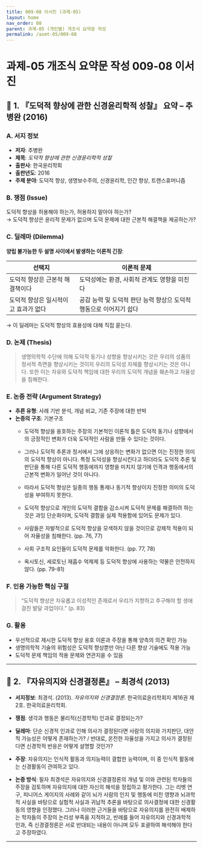 ```yaml
---
title: 009-08 이서진 (과제-05)
layout: home
nav_order: 08
parent: 과제-05 (개인별) 개조식 요약문 작성
permalink: /asmt-05/009-08
---
```


# 과제-05 개조식 요약문 작성 009-08 이서진 

## 📘 1. 『도덕적 향상에 관한 신경윤리학적 성찰』 요약 – 추병완 (2016)

### A. 서지 정보  
- **저자**: 추병완  
- **제목**: *도덕적 향상에 관한 신경윤리학적 성찰*  
- **출판사**: 한국윤리학회  
- **출판년도**: 2016
- **주제 분야**: 도덕적 향상, 생명보수주의, 신경윤리학, 인간 향상, 트랜스휴머니즘


### B. 쟁점 (Issue)  
도덕적 향상을 허용해야 하는가, 허용하지 말아야 하는가?  
→ 도덕적 향상은 윤리적 문제가 없으며 도덕 문제에 대한 근본적 해결책을 제공하는가?


### C. 딜레마 (Dilemma)  
**양립 불가능한 두 설명 사이에서 발생하는 이론적 긴장**:

| 선택지 | 이론적 문제 |
|--------|-------------|
| 도덕적 향상은 근본적 해결책이다 | 도덕성에는 환경, 사회적 관계도 영향을 미친다 |
| 도덕적 향상은 일시적이고 효과가 없다 | 공감 능력 및 도덕적 판단 능력 향상으 도덕적 행동으로 이어지기 쉽다 |

→ 이 딜레마는 도덕적 향상의 효용성에 대해 직접 묻는다.


### D. 논제 (Thesis)  
> 생명의학적 수단에 의해 도덕적 동기나 성향을 향상시키는 것은 우리의 성품의 정서적 측면을 향상시키는 것이지 우리의 도덕성 자체를 향상시키는 것은 아니다. 또한 이는 자유와 도덕적 책임에 대한 우리의 도덕적 개념을 훼손하고 자율성을 침해한다.

### E. 논증 전략 (Argument Strategy)  
- **추론 유형**: 사례 기반 분석, 개념 비교, 기존 주장에 대한 반박  
- **논증의 구조**:
  기본구조
  - 도덕적 향상을 옹호하는 주장의 기본적인 이론적 틀은 도덕적 동기나 성향에서의 긍정적인 변화가 더욱 도덕적인 사람을 만들 수 있다는 것이다.
  - 그러나 도덕적 추론과 정서에서 그에 상응하는 변화가 없으면 이는 진정한 의미의 도덕적 향상이 아니다. 특정 도덕성을 향상시킨다고 하더라도 도덕적 추론 및 판단을 통해 다른 도덕적 행동에까지 영향을 미치지 않기에 인격과 행동에서의 근본적 변화가 일어난 것이 아니다.
  - 따라서 도덕적 향상은 일종의 행동 통제나 동기적 향상이지 진정한 의미의 도덕성을 부여하지 못한다.

  - 도덕적 향상으로 개인의 도덕적 결함을 감소시켜 도덕적 문제를 해결하려 하는 것은 과잉 단순화이며, 도덕적 결함을 실제 적용함에 있어도 문제가 있다.
  - 사람들은 자발적으로 도덕적 향상을 모색하지 않을 것이므로 강제적 적용이 되어 자율성을 침해한다. (pp. 76, 77)
  - 사회 구조적 요인들이 도덕적 문제를 악화한다. (pp. 77, 78)  
  - 옥시토신, 세로토닌 재흡수 억제제 등 도덕적 향상에 사용하는 약물은 안전하지 않다. (pp. 79-81)  


### F. 인용 가능한 핵심 구절
> “도덕적 향상은 자유롭고 이성적인 존재로서 우리가 지향하고 추구해야 할 생애 걸친 발달 과업이다.” (p. 83)  


### G. 활용
- 우선적으로 제시한 도덕적 향상 옹호 이론과 주장을 통해 양측의 의견 확인 가능  
- 생명의학적 기술의 위험성은 도덕적 향상뿐만 아닌 다른 향상 기술에도 적용 가능  
- 도덕적 문제 책임의 적용 문제와 연관지을 수 있음

---

## 📘 2. 『자유의지와 신경결정론』 – 최경석 (2013)

- **서지정보**: 최경석. (2013). *자유의지와 신경결정론*. 한국의료윤리학회지 제16권 제2호. 한국의료윤리학회.

- **쟁점**: 생각과 행동은 물리적(신경학적) 인과로 결정되는가?
- **딜레마**: 단순 신경적 인과로 인해 의사가 결정된다면 사람의 의지와 가치판단, 대안적 가능성은 어떻게 존재하는가?  / 반대로, 온전한 자율성을 가지고 의사가 결정된다면 신경학적 반응은 어떻게 설명할 것인가?  
- **주장**: 자유의지는 인식적 활동과 의지능력이 결합한 능력이며, 이 중 인식적 활동에는 신경활동이 관여하고 있다.  
- **논증 방식**: 필자 최경석은 자유의지와 신경결정론의 개념 및 이와 관련된 학자들의 주장을 검토하며 자유의지에 대한 자신의 해석을 정립하고 평가한다. 그는 리벳 연구, 피니어스 게이지의 사례와 같이 뇌가 사람의 인지 및 행동에 미친 영향과 뇌과학적 사실을 바탕으로 실험적 사실과 귀납적 추론을 바탕으로 의사결정에 대한 신경활동의 영향을 인정했다. 그러나 이러한 근거들을 바탕으로 자유의지를 완전히 배제하는 학자들의 주장의 논리성 부족을 지적하고, 반례를 들어 자유의지와 신경과학적 인과, 즉 신경결정론은 서로 반대되는 내용이 아니며 모두 포괄하여 해석해야 한다고 주장하였다. 

---
